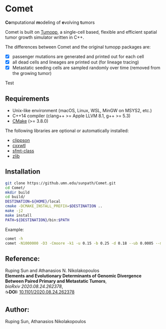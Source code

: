 # Comet
**Co**mputational **m**odeling of **e**volving **t**umors

Comet is built on [Tumopp](https://github.com/heavywatal/tumopp), a single-cell based, flexible and efficient spatial tumor growth simulator written in C++.

The differences between Comet and the original tumopp packages are:
- [x] passenger mutations are generated and printed out for each cell
- [x] all dead cells and lineages are printed out (for lineage tracing)
- [x] Metastatic seeding cells are sampled randomly over time (removed from the growing tumor)

Test

## Requirements

- Unix-like environment (macOS, Linux, WSL, MinGW on MSYS2, etc.)
- C++14 compiler (clang++ >= Apple LLVM 8.1, g++ >= 5.3)
- [CMake](https://cmake.org/) (>= 3.8.0)

The following libraries are optional or automatically installed:

- [clippson](https://github.com/heavywatal/clippson)
- [cxxwtl](https://github.com/heavywatal/cxxwtl)
- [sfmt-class](https://github.com/heavywatal/sfmt-class)
- [zlib](https://zlib.net)


## Installation

```sh
git clone https://github.umn.edu/sunpath/Comet.git
cd Comet/
mkdir build
cd build/
DESTINATION=${HOME}/local
cmake -DCMAKE_INSTALL_PREFIX=$DESTINATION ..
make -j2
make install
PATH=${DESTINATION}/bin:$PATH
```

Example:
```sh
comet -h
comet -N1000000 -D3 -Cmoore -k1 -u 0.15 -b 0.25 -d 0.18 --ub 0.0005 --mb 0.05 --extinction 100000 --local linear --seedingSize 5000 -o $OUTPUT_DIR
```

## Reference:
Ruping Sun and Athanasios N. Nikolakopoulos\
**Elements and Evolutionary Determinants of Genomic Divergence Between Paired Primary and Metastatic Tumors**,\
*bioRxiv 2020.08.24.262378*,\
☕**DOI:** [10.1101/2020.08.24.262378](https://doi.org/10.1101/2020.08.24.262378)

## Author:
Ruping Sun, Athanasios Nikolakopoulos
